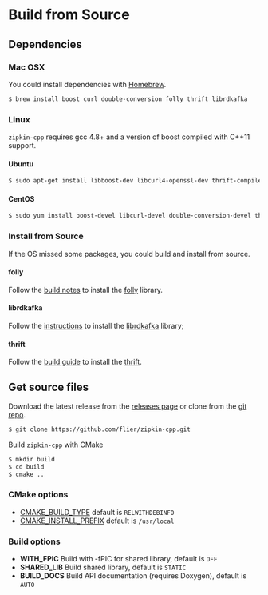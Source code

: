 # Build from Source

## Dependencies

### Mac OSX

You could install dependencies with [Homebrew](https://brew.sh/).

```sh
$ brew install boost curl double-conversion folly thrift librdkafka
```

### Linux

`zipkin-cpp` requires gcc 4.8+ and a version of boost compiled with C++11 support.

#### Ubuntu

```sh
$ sudo apt-get install libboost-dev libcurl4-openssl-dev thrift-compiler librdkafka-dev libgflags-dev libgoogle-glog-dev libdouble-conversion-dev
```

#### CentOS

```sh
$ sudo yum install boost-devel libcurl-devel double-conversion-devel thrift-devel
```

### Install from Source

If the OS missed some packages, you could build and install from source.

#### folly

Follow the [build notes](https://github.com/facebook/folly#build-notes) to install the [folly](https://github.com/facebook/folly) library.

#### librdkafka

Follow the [instructions](https://github.com/edenhill/librdkafka/#instructions) to install the [librdkafka](https://github.com/edenhill/librdkafka) library;

#### thrift

Follow the [build guide](https://thrift.apache.org/docs/BuildingFromSource) to install the [thrift](https://thrift.apache.org/).

## Get source files

Download the latest release from the [releases page](https://github.com/flier/zipkin-cpp/releases) or clone from the [git repo](https://github.com/flier/zipkin-cpp.git).

```sh
$ git clone https://github.com/flier/zipkin-cpp.git
```

Build `zipkin-cpp` with CMake

```sh
$ mkdir build
$ cd build
$ cmake ..
```

### CMake options
- [CMAKE_BUILD_TYPE](https://cmake.org/cmake/help/v3.0/variable/CMAKE_BUILD_TYPE.html) default is `RELWITHDEBINFO`
- [CMAKE_INSTALL_PREFIX](https://cmake.org/cmake/help/v3.0/variable/CMAKE_INSTALL_PREFIX.html) default is `/usr/local`

### Build options

- **WITH_FPIC**     Build with -fPIC for shared library, default is `OFF`
- **SHARED_LIB**    Build shared library, default is `STATIC`
- **BUILD_DOCS**    Build API documentation (requires Doxygen), default is `AUTO`
